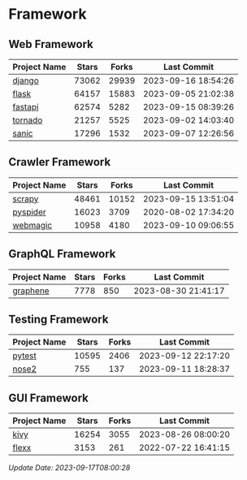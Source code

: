 # Framework

## Web Framework
| Project Name | Stars | Forks | Last Commit |
| ------------ | ----- | ----- | ----------- |
| [django](https://github.com/django/django) | 73062 | 29939 | 2023-09-16 18:54:26 |
| [flask](https://github.com/pallets/flask) | 64157 | 15883 | 2023-09-05 21:02:38 |
| [fastapi](https://github.com/tiangolo/fastapi) | 62574 | 5282 | 2023-09-15 08:39:26 |
| [tornado](https://github.com/tornadoweb/tornado) | 21257 | 5525 | 2023-09-02 14:03:40 |
| [sanic](https://github.com/sanic-org/sanic) | 17296 | 1532 | 2023-09-07 12:26:56 |

## Crawler Framework
| Project Name | Stars | Forks | Last Commit |
| ------------ | ----- | ----- | ----------- |
| [scrapy](https://github.com/scrapy/scrapy) | 48461 | 10152 | 2023-09-15 13:51:04 |
| [pyspider](https://github.com/binux/pyspider) | 16023 | 3709 | 2020-08-02 17:34:20 |
| [webmagic](https://github.com/code4craft/webmagic) | 10958 | 4180 | 2023-09-10 09:06:55 |

## GraphQL Framework
| Project Name | Stars | Forks | Last Commit |
| ------------ | ----- | ----- | ----------- |
| [graphene](https://github.com/graphql-python/graphene) | 7778 | 850 | 2023-08-30 21:41:17 |

## Testing Framework
| Project Name | Stars | Forks | Last Commit |
| ------------ | ----- | ----- | ----------- |
| [pytest](https://github.com/pytest-dev/pytest) | 10595 | 2406 | 2023-09-12 22:17:20 |
| [nose2](https://github.com/nose-devs/nose2) | 755 | 137 | 2023-09-11 18:28:37 |

## GUI Framework
| Project Name | Stars | Forks | Last Commit |
| ------------ | ----- | ----- | ----------- |
| [kivy](https://github.com/kivy/kivy) | 16254 | 3055 | 2023-08-26 08:00:20 |
| [flexx](https://github.com/flexxui/flexx) | 3153 | 261 | 2022-07-22 16:41:15 |

*Update Date: 2023-09-17T08:00:28*